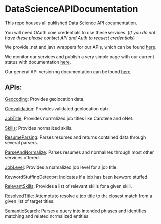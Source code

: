 DataScienceAPIDocumentation
===========================

This repo houses all published Data Science API documentation.

You will need OAuth core credentials to use these services. (*If you do not have these please contact API and Auth to request credentials*)

We provide .net and java wrappers for our APIs, which can be found [here](https://github.com/cbdr/DataScienceServices).  

We monitor our services and publish a very simple page with our current status with documentation [here](MonitorPage.md).

Our general API versioning documentation can be found [here](Versioning.md).

APIs:
----
[Geocoding](Geocoding.md): Provides geolocation data.

[Geovalidation](Geovalidation.md): Provides validated geolocation data.

[JobTitle](JobTitle.md): Provides normalized job titles like Carotene and oNet.

[Skills](Skills.md): Provides normalized skills.

[ResumeParsing](ResumeParsing.md): Parses resumes and returns contained data through several parsers.

[ParseAndNormalize](ParseAndNormalize.md): Parses resumes and normalizes through most other services offered.

[JobLevel](JobLevel.md): Provides a normalized job level for a job title.

[KeywordStuffingDetector](KeywordStuffingDetector.md): Indicates if a job has been keyword stuffed.

[RelevantSkills](RelevantSkills.md): Provides a list of relevant skills for a given skill.

[ResolvedTitle](ResolvedTitle.md): Attempts to resolve a job title to the closest match from a given list of target titles.

[SemanticSearch](SemanticSearch.md): Parses a query into intended phrases and identifies matching and related normalized entities.



